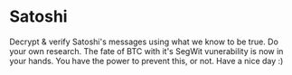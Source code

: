 # Satoshi
Decrypt &amp; verify Satoshi's messages using what we know to be true.
Do your own research.
The fate of BTC with it's SegWit vunerability is now in your hands.
You have the power to prevent this, or not.
Have a nice day :)
